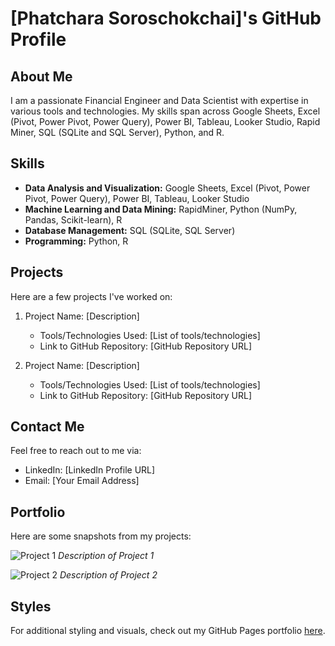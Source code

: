 # [Phatchara Soroschokchai]'s GitHub Profile

## About Me

I am a passionate Financial Engineer and Data Scientist with expertise in various tools and technologies. My skills span across Google Sheets, Excel (Pivot, Power Pivot, Power Query), Power BI, Tableau, Looker Studio, Rapid Miner, SQL (SQLite and SQL Server), Python, and R.

## Skills
- **Data Analysis and Visualization:** Google Sheets, Excel (Pivot, Power Pivot, Power Query), Power BI, Tableau, Looker Studio
- **Machine Learning and Data Mining:** RapidMiner, Python (NumPy, Pandas, Scikit-learn), R
- **Database Management:** SQL (SQLite, SQL Server)
- **Programming:** Python, R

## Projects

Here are a few projects I've worked on:

1. Project Name: [Description]
   - Tools/Technologies Used: [List of tools/technologies]
   - Link to GitHub Repository: [GitHub Repository URL]

2. Project Name: [Description]
   - Tools/Technologies Used: [List of tools/technologies]
   - Link to GitHub Repository: [GitHub Repository URL]

## Contact Me

Feel free to reach out to me via:

- LinkedIn: [LinkedIn Profile URL]
- Email: [Your Email Address]

## Portfolio

Here are some snapshots from my projects:

![Project 1](images/project1.png)
*Description of Project 1*

![Project 2](images/project2.png)
*Description of Project 2*

## Styles

For additional styling and visuals, check out my GitHub Pages portfolio [here](https://yourgithubusername.github.io).

